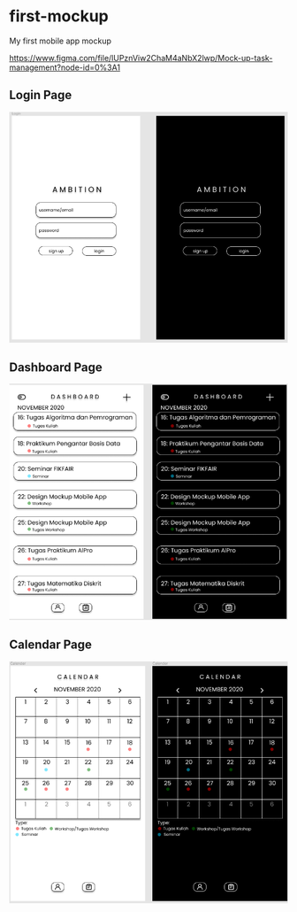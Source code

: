 # first-mockup
My first mobile app mockup

https://www.figma.com/file/lUPznViw2ChaM4aNbX2lwp/Mock-up-task-management?node-id=0%3A1

## Login Page
![](images/login.png)

## Dashboard Page
![](images/dashboard.png)

## Calendar Page
![](images/calendar.png)
